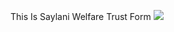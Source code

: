 This Is Saylani Welfare Trust Form
<img src="https://scontent.fkhi2-1.fna.fbcdn.net/v/t1.0-9/93109236_10219380790101815_3840404188072771584_o.jpg?_nc_cat=105&ccb=1-3&_nc_sid=b9115d&_nc_ohc=vFzCkTuucp8AX-CgQSq&_nc_ht=scontent.fkhi2-1.fna&oh=0e4a85bf13d7f1f4f9a9900b3ab05d8a&oe=607F4929"/>

